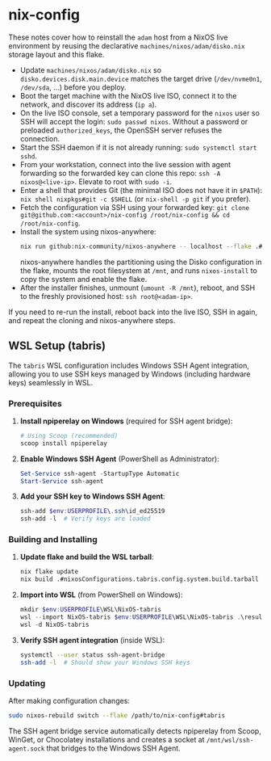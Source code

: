 # nix-config

These notes cover how to reinstall the `adam` host from a NixOS live environment by reusing the declarative `machines/nixos/adam/disko.nix` storage layout and this flake.

- Update `machines/nixos/adam/disko.nix` so `disko.devices.disk.main.device` matches the target drive (`/dev/nvme0n1`, `/dev/sda`, …) before you deploy.
- Boot the target machine with the NixOS live ISO, connect it to the network, and discover its address (`ip a`).
- On the live ISO console, set a temporary password for the `nixos` user so SSH will accept the login: `sudo passwd nixos`. Without a password or preloaded `authorized_keys`, the OpenSSH server refuses the connection.
- Start the SSH daemon if it is not already running: `sudo systemctl start sshd`.
- From your workstation, connect into the live session with agent forwarding so the forwarded key can clone this repo: `ssh -A nixos@<live-ip>`. Elevate to root with `sudo -i`.
- Enter a shell that provides Git (the minimal ISO does not have it in `$PATH`): `nix shell nixpkgs#git -c $SHELL` (or `nix-shell -p git` if you prefer).
- Fetch the configuration via SSH using your forwarded key: `git clone git@github.com:<account>/nix-config /root/nix-config && cd /root/nix-config`.
- Install the system using nixos-anywhere:
  ```bash
  nix run github:nix-community/nixos-anywhere -- localhost --flake .#adam --extra-nixos-install-args '--no-root-passwd'
  ```
  nixos-anywhere handles the partitioning using the Disko configuration in the flake, mounts the root filesystem at `/mnt`, and runs `nixos-install` to copy the system and enable the flake.
- After the installer finishes, unmount (`umount -R /mnt`), reboot, and SSH to the freshly provisioned host: `ssh root@<adam-ip>`.

If you need to re-run the install, reboot back into the live ISO, SSH in again, and repeat the cloning and nixos-anywhere steps.

## WSL Setup (tabris)

The `tabris` WSL configuration includes Windows SSH Agent integration, allowing you to use SSH keys managed by Windows (including hardware keys) seamlessly in WSL.

### Prerequisites

1. **Install npiperelay on Windows** (required for SSH agent bridge):
   ```powershell
   # Using Scoop (recommended)
   scoop install npiperelay
   ```

2. **Enable Windows SSH Agent** (PowerShell as Administrator):
   ```powershell
   Set-Service ssh-agent -StartupType Automatic
   Start-Service ssh-agent
   ```

3. **Add your SSH key to Windows SSH Agent**:
   ```powershell
   ssh-add $env:USERPROFILE\.ssh\id_ed25519
   ssh-add -l  # Verify keys are loaded
   ```

### Building and Installing

1. **Update flake and build the WSL tarball**:
   ```bash
   nix flake update
   nix build .#nixosConfigurations.tabris.config.system.build.tarball
   ```

2. **Import into WSL** (from PowerShell on Windows):
   ```powershell
   mkdir $env:USERPROFILE\WSL\NixOS-tabris
   wsl --import NixOS-tabris $env:USERPROFILE\WSL\NixOS-tabris .\result\tarball\nixos-wsl-installer.tar.gz
   wsl -d NixOS-tabris
   ```

3. **Verify SSH agent integration** (inside WSL):
   ```bash
   systemctl --user status ssh-agent-bridge
   ssh-add -l  # Should show your Windows SSH keys
   ```

### Updating

After making configuration changes:
```bash
sudo nixos-rebuild switch --flake /path/to/nix-config#tabris
```

The SSH agent bridge service automatically detects npiperelay from Scoop, WinGet, or Chocolatey installations and creates a socket at `/mnt/wsl/ssh-agent.sock` that bridges to the Windows SSH Agent.
